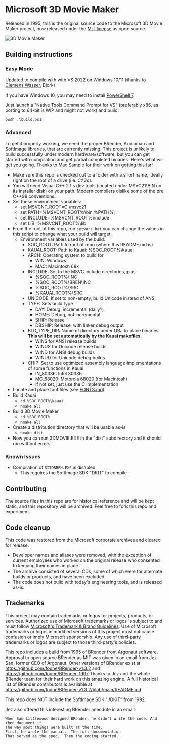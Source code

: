 # Microsoft 3D Movie Maker

Released in 1995, this is the original source code to the Microsoft 3D Movie Maker project, now released
under the [MIT license](LICENSE) as open source.

![3D Movie Maker](https://github.com/microsoft/Microsoft-3D-Movie-Maker/blob/main/IMG/3dmovie.jpg?raw=true)

## Building instructions

### Easy Mode

Updated to compile with with VS 2022 on Windows 10/11 (thanks to [Clemens Wasser](https://github.com/clemenswasser/Microsoft-3D-Movie-Maker), Bjork)

If you have Windows 10, you may need to install [PowerShell 7](https://docs.microsoft.com/en-us/powershell/scripting/install/installing-powershell?view=powershell-7.2).

Just launch a "Native Tools Command Prompt for VS" (preferably x86, as porting to 64-bit is WIP and might not work) and build:
```powershell
pwsh .\build.ps1
```

### Advanced
To get it properly working, we need the proper BRender, Audioman and SoftImage libraries, that are currently missing.
This project is unlikely to build successfully under modern hardware/software, but you can get started with compilation and get partial completed binaries. Here's what will get you going. Thanks to Mac Sample for their work on getting this far!

- Make sure this repo is checked out to a folder with a short name, ideally right on the root of a drive (i.e. C:\3d).
- You will need Visual C++ 2.1's dev tools (located under MSVC21\BIN on its installer disk) on your path. Modern compilers dislike some of the pre C++98 conventions.
- Set these environment variables:
  - set MSVCNT_ROOT=C:\msvc21
  - set PATH=%MSVCNT_ROOT%\bin;%PATH%;
  - set INCLUDE=%MSVCNT_ROOT%\include
  - set LIB=%MSVCNT_ROOT%\lib
- From the root of this repo, run ```setvars.bat``` you can change the values in this script to change what your build will target.
  - Environment variables used by the build:
    - SOC_ROOT: Path to root of repo (where this README.md is)
    - KAUAI_ROOT: Path to Kauai: %SOC_ROOT%\kauai
    - ARCH: Operating system to build for
      - WIN: Windows
      - MAC: Macintosh 68k
    - INCLUDE: Set to the MSVC include directories, plus:
      - %SOC_ROOT%\INC
      - %SOC_ROOT%\BREN\INC
      - %SOC_ROOT%\SRC
      - %KAUAI_ROOT%\SRC
    - UNICODE: If set to non-empty, build Unicode instead of ANSI
    - TYPE: Sets build type
      - DAY: Debug, incremental (daily?)
      - HOME: Debug, not incremental
      - SHIP: Release
      - DBSHIP: Release, with linker debug output
    - BLD_TYPE_DIR: Name of directory under OBJ to place binaries. **This will be set automatically by the Kauai makefiles.**
      - WINS for ANSI release builds
      - WINUS for Unicode release builds
      - WIND for ANSI debug builds
      - WINUD for Unicode debug builds
    - CHIP: Set to use optimized assembly language implementations of some functions in Kauai
      - IN_80386: Intel 80386
      - MC_68020: Motorola 68020 (for Macintosh)
      - If not set, just use the C implementation
- Locate and place font files (see [FONTS.md](FONTS.md))
- Build Kauai
  - `cd %SOC_ROOT%\kauai`
  - `nmake all`
- Build 3D Movie Maker
  - `cd %SOC_ROOT%`
  - `nmake all`
- Create a distribution directory that will be usable as-is
  - `nmake dist`
- Now you can run 3DMOVIE.EXE in the "dist" subdirectory and it should run without errors.

### Known Issues

- Compilation of `SITOBREN.EXE` is disabled
  - This requires the SoftImage SDK "DKIT" to compile


## Contributing

The source files in this repo are for historical reference and will be kept static, and this repository will
be archived. Feel free to fork this repo and experiment.

## Code cleanup

This code was restored from the Microsoft corporate archives and cleared for release.

- Developer names and aliases were removed, with the exception of current employees who worked on the
  original release who consented to keeping their names in place
- The archive consisted of several CDs, some of which were for alternate builds or products, and
  have been excluded
- The code does not build with today's engineering tools, and is released as-is.

## Trademarks

This project may contain trademarks or logos for projects, products, or services. Authorized use of Microsoft 
trademarks or logos is subject to and must follow 
[Microsoft's Trademark & Brand Guidelines](https://www.microsoft.com/en-us/legal/intellectualproperty/trademarks/usage/general).
Use of Microsoft trademarks or logos in modified versions of this project must not cause confusion or imply Microsoft sponsorship.
Any use of third-party trademarks or logos are subject to those third-party's policies.

This repo includes a build from 1995 of BRender from Argonaut software. Approval to open source BRender as MIT was given in an email from Jez San, former CEO of Argonaut. Other versions of BRender exist at https://github.com/foone/BRender-v1.3.2 and https://github.com/foone/BRender-1997 Thanks to Jez and the whole BRender team for their hard work on this amazing engine. A full historical list of BRender contributors is available at https://github.com/foone/BRender-v1.3.2/blob/main/README.md 

This repo does NOT include the SoftImage SDK "./DKIT" from 1992.

Jez also offered this interesting BRender anecdote in an email:

```
When Sam Littlewood designed BRender, he didn’t write the code. And then document it.  
The way most things were built at the time.
First, he wrote the manual.  The full documentation
That served as the spec.  Then the coding started.
```


